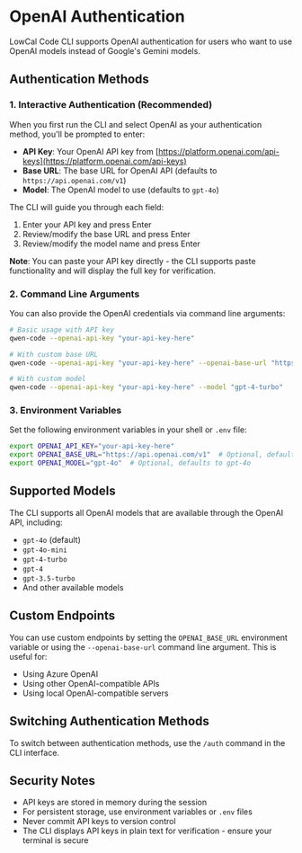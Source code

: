 # OpenAI Authentication

LowCal Code CLI supports OpenAI authentication for users who want to use OpenAI models instead of Google's Gemini models.

## Authentication Methods

### 1. Interactive Authentication (Recommended)

When you first run the CLI and select OpenAI as your authentication method, you'll be prompted to enter:

- **API Key**: Your OpenAI API key from [https://platform.openai.com/api-keys](https://platform.openai.com/api-keys)
- **Base URL**: The base URL for OpenAI API (defaults to `https://api.openai.com/v1`)
- **Model**: The OpenAI model to use (defaults to `gpt-4o`)

The CLI will guide you through each field:

1. Enter your API key and press Enter
2. Review/modify the base URL and press Enter
3. Review/modify the model name and press Enter

**Note**: You can paste your API key directly - the CLI supports paste functionality and will display the full key for verification.

### 2. Command Line Arguments

You can also provide the OpenAI credentials via command line arguments:

```bash
# Basic usage with API key
qwen-code --openai-api-key "your-api-key-here"

# With custom base URL
qwen-code --openai-api-key "your-api-key-here" --openai-base-url "https://your-custom-endpoint.com/v1"

# With custom model
qwen-code --openai-api-key "your-api-key-here" --model "gpt-4-turbo"
```

### 3. Environment Variables

Set the following environment variables in your shell or `.env` file:

```bash
export OPENAI_API_KEY="your-api-key-here"
export OPENAI_BASE_URL="https://api.openai.com/v1"  # Optional, defaults to this value
export OPENAI_MODEL="gpt-4o"  # Optional, defaults to gpt-4o
```

## Supported Models

The CLI supports all OpenAI models that are available through the OpenAI API, including:

- `gpt-4o` (default)
- `gpt-4o-mini`
- `gpt-4-turbo`
- `gpt-4`
- `gpt-3.5-turbo`
- And other available models

## Custom Endpoints

You can use custom endpoints by setting the `OPENAI_BASE_URL` environment variable or using the `--openai-base-url` command line argument. This is useful for:

- Using Azure OpenAI
- Using other OpenAI-compatible APIs
- Using local OpenAI-compatible servers

## Switching Authentication Methods

To switch between authentication methods, use the `/auth` command in the CLI interface.

## Security Notes

- API keys are stored in memory during the session
- For persistent storage, use environment variables or `.env` files
- Never commit API keys to version control
- The CLI displays API keys in plain text for verification - ensure your terminal is secure

